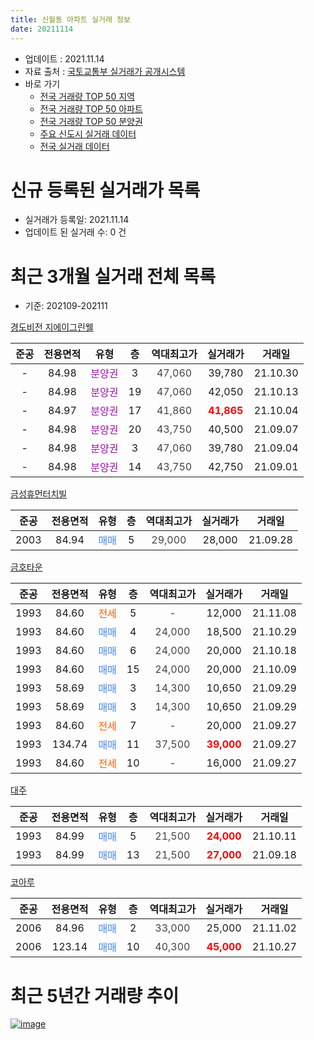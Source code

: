 ```yaml
---
title: 신월동 아파트 실거래 정보
date: 20211114
---
```


* 업데이트 : 2021.11.14
* 자료 출처 : [국토교통부 실거래가 공개시스템](http://rt.molit.go.kr)
* 바로 가기
    * [전국 거래량 TOP 50 지역](https://apt-info.github.io/apt-trade-info/tr)
    * [전국 거래량 TOP 50 아파트](https://apt-info.github.io/apt-trade-info/ta)
    * [전국 거래량 TOP 50 분양권](https://apt-info.github.io/apt-trade-info/tb)
    * [주요 신도시 실거래 데이터](https://apt-info.github.io/apt-trade-info/newtown)
    * [전국 실거래 데이터](https://apt-info.github.io/apt-trade-info/all)



<script async src="https://pagead2.googlesyndication.com/pagead/js/adsbygoogle.js"></script>
<!-- 기본광고 -->
<ins class="adsbygoogle"
     style="display:block"
     data-ad-client="ca-pub-1142216861245946"
     data-ad-slot="4805727019"
     data-ad-format="auto"
     data-full-width-responsive="true"></ins>
<script>
     (adsbygoogle = window.adsbygoogle || []).push({});
</script>


# 신규 등록된 실거래가 목록

* 실거래가 등록일: 2021.11.14
* 업데이트 된 실거래 수: 0 건




<script async src="https://pagead2.googlesyndication.com/pagead/js/adsbygoogle.js"></script>
<!-- 기본광고 -->
<ins class="adsbygoogle"
     style="display:block"
     data-ad-client="ca-pub-1142216861245946"
     data-ad-slot="4805727019"
     data-ad-format="auto"
     data-full-width-responsive="true"></ins>
<script>
     (adsbygoogle = window.adsbygoogle || []).push({});
</script>


# 최근 3개월 실거래 전체 목록
* 기준: 202109-202111


[경도비전 지에이그린웰](https://search.naver.com/search.naver?query=%EA%B2%BD%EB%8F%84%EB%B9%84%EC%A0%84+%EC%A7%80%EC%97%90%EC%9D%B4%EA%B7%B8%EB%A6%B0%EC%9B%B0)

|준공|전용면적|유형|층|역대최고가|실거래가|거래일|
|:---:|:---:|:---:|:---:|:---:|:---:|:---:|
|-|84.98|<span style="color:#9C11A5">분양권</span>|3|<span style="color:#444444">47,060</span>|39,780|21.10.30|
|-|84.98|<span style="color:#9C11A5">분양권</span>|19|<span style="color:#444444">47,060</span>|42,050|21.10.13|
|-|84.97|<span style="color:#9C11A5">분양권</span>|17|<span style="color:#444444">41,860</span>|<b><span style="color:#FF0000">41,865</span></b>|21.10.04|
|-|84.98|<span style="color:#9C11A5">분양권</span>|20|<span style="color:#444444">43,750</span>|40,500|21.09.07|
|-|84.98|<span style="color:#9C11A5">분양권</span>|3|<span style="color:#444444">47,060</span>|39,780|21.09.04|
|-|84.98|<span style="color:#9C11A5">분양권</span>|14|<span style="color:#444444">43,750</span>|42,750|21.09.01|

[금성휴먼터치빌](https://search.naver.com/search.naver?query=%EA%B8%88%EC%84%B1%ED%9C%B4%EB%A8%BC%ED%84%B0%EC%B9%98%EB%B9%8C)

|준공|전용면적|유형|층|역대최고가|실거래가|거래일|
|:---:|:---:|:---:|:---:|:---:|:---:|:---:|
|2003|84.94|<span style="color:#4285F3">매매</span>|5|<span style="color:#444444">29,000</span>|28,000|21.09.28|

[금호타운](https://search.naver.com/search.naver?query=%EA%B8%88%ED%98%B8%ED%83%80%EC%9A%B4)

|준공|전용면적|유형|층|역대최고가|실거래가|거래일|
|:---:|:---:|:---:|:---:|:---:|:---:|:---:|
|1993|84.60|<span style="color:#FF5A00">전세</span>|5|<span style="color:#444444">-</span>|12,000|21.11.08|
|1993|84.60|<span style="color:#4285F3">매매</span>|4|<span style="color:#444444">24,000</span>|18,500|21.10.29|
|1993|84.60|<span style="color:#4285F3">매매</span>|6|<span style="color:#444444">24,000</span>|20,000|21.10.18|
|1993|84.60|<span style="color:#4285F3">매매</span>|15|<span style="color:#444444">24,000</span>|20,000|21.10.09|
|1993|58.69|<span style="color:#4285F3">매매</span>|3|<span style="color:#444444">14,300</span>|10,650|21.09.29|
|1993|58.69|<span style="color:#4285F3">매매</span>|3|<span style="color:#444444">14,300</span>|10,650|21.09.29|
|1993|84.60|<span style="color:#FF5A00">전세</span>|7|<span style="color:#444444">-</span>|20,000|21.09.27|
|1993|134.74|<span style="color:#4285F3">매매</span>|11|<span style="color:#444444">37,500</span>|<b><span style="color:#FF0000">39,000</span></b>|21.09.27|
|1993|84.60|<span style="color:#FF5A00">전세</span>|10|<span style="color:#444444">-</span>|16,000|21.09.27|

[대주](https://search.naver.com/search.naver?query=%EB%8C%80%EC%A3%BC)

|준공|전용면적|유형|층|역대최고가|실거래가|거래일|
|:---:|:---:|:---:|:---:|:---:|:---:|:---:|
|1993|84.99|<span style="color:#4285F3">매매</span>|5|<span style="color:#444444">21,500</span>|<b><span style="color:#FF0000">24,000</span></b>|21.10.11|
|1993|84.99|<span style="color:#4285F3">매매</span>|13|<span style="color:#444444">21,500</span>|<b><span style="color:#FF0000">27,000</span></b>|21.09.18|

[코아루](https://search.naver.com/search.naver?query=%EC%BD%94%EC%95%84%EB%A3%A8)

|준공|전용면적|유형|층|역대최고가|실거래가|거래일|
|:---:|:---:|:---:|:---:|:---:|:---:|:---:|
|2006|84.96|<span style="color:#4285F3">매매</span>|2|<span style="color:#444444">33,000</span>|25,000|21.11.02|
|2006|123.14|<span style="color:#4285F3">매매</span>|10|<span style="color:#444444">40,300</span>|<b><span style="color:#FF0000">45,000</span></b>|21.10.27|



<script async src="https://pagead2.googlesyndication.com/pagead/js/adsbygoogle.js"></script>
<!-- 기본광고 -->
<ins class="adsbygoogle"
     style="display:block"
     data-ad-client="ca-pub-1142216861245946"
     data-ad-slot="4805727019"
     data-ad-format="auto"
     data-full-width-responsive="true"></ins>
<script>
     (adsbygoogle = window.adsbygoogle || []).push({});
</script>


# 최근 5년간 거래량 추이


<div style="width:100%;">
    <canvas id="deal_progress" height="200"></canvas>
</div>

<script>
new Chart(document.getElementById("deal_progress"), {
    type: 'line',
    data: {
        labels: ['16.01','16.02','16.03','16.04','16.05','16.06','16.07','16.08','16.09','16.10','16.11','16.12','17.01','17.02','17.03','17.04','17.05','17.06','17.07','17.08','17.09','17.10','17.11','17.12','18.01','18.02','18.03','18.04','18.05','18.06','18.07','18.08','18.09','18.10','18.11','18.12','19.01','19.02','19.03','19.04','19.05','19.06','19.07','19.08','19.09','19.10','19.11','19.12','20.01','20.02','20.03','20.04','20.05','20.06','20.07','20.08','20.09','20.10','20.11','20.12','21.01','21.02','21.03','21.04','21.05','21.06','21.07','21.08','21.09','21.10','21.11'],
        datasets: [{
            label: '매매/분양권',
            data: [16,6,7,13,8,12,7,11,8,9,14,8,6,4,9,5,9,7,7,6,9,7,9,9,13,7,12,10,10,5,3,3,9,19,11,4,10,6,12,10,11,13,6,8,11,19,122,24,12,18,22,12,26,29,25,21,14,12,10,8,12,5,11,8,9,7,5,8,8,8,1],
            borderColor: "rgba(66, 133, 243, 1)",
            backgroundColor: "rgba(66, 133, 243, 0.05)",
            borderWidth: 1,
            pointRadius: 0,
            fill: false,
            lineTension: 0
        },{
            label: '전/월세',
            data: [2,1,3,0,1,0,0,1,2,2,3,1,3,3,4,1,0,1,1,2,1,1,3,1,1,2,5,3,0,0,4,1,0,3,0,6,1,0,3,2,4,2,3,2,1,4,3,7,2,3,3,4,1,4,0,2,1,0,2,1,1,2,0,3,4,0,4,1,2,0,1],
            borderColor: "rgba(255, 90, 0, 1)",
            backgroundColor: "rgba(255, 90, 0, 0.05)",
            borderWidth: 1,
            pointRadius: 0,
            fill: false,
            lineTension: 0
        },{
            label: '합계',
            data: [18,7,10,13,9,12,7,12,10,11,17,9,9,7,13,6,9,8,8,8,10,8,12,10,14,9,17,13,10,5,7,4,9,22,11,10,11,6,15,12,15,15,9,10,12,23,125,31,14,21,25,16,27,33,25,23,15,12,12,9,13,7,11,11,13,7,9,9,10,8,2],
            borderColor: "rgba(0, 0, 0, 1)",
            backgroundColor: "rgba(0, 0, 0, 0.03)",
            borderWidth: 0.1,
            pointRadius: 0,
            fill: true,
            lineTension: 0
        }
        ]
    },
    options: {
        responsive: true,
        title: {
            display: false
        },
        tooltips: {
            mode: 'index',
            intersect: false
        },
        hover: {
            mode: 'nearest',
            intersect: true
        },
        scales: {
            xAxes: [{
                display: true,
                scaleLabel: {
                    display: true,
                    labelString: '년/월'
                }
            }],
            yAxes: [{
                display: true,
                ticks: {
                    suggestedMin: 0,
                },
                scaleLabel: {
                    display: true,
                    labelString: '실거래 수'
                }
            }]
        }
    }
});

</script>


[![image](https://apt-info.github.io/images/2020-01-03-apt-trade-info/1024x500.png)](https://play.google.com/store/apps/details?id=com.aptinfo.apttradeinfo)

